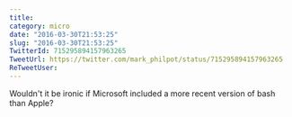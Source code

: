 ```yaml
---
title: 
category: micro
date: "2016-03-30T21:53:25"
slug: "2016-03-30T21:53:25"
TwitterId: 715295894157963265
TweetUrl: https://twitter.com/mark_philpot/status/715295894157963265
ReTweetUser: 
---
```


Wouldn't it be ironic if Microsoft included a more recent version of bash than Apple?